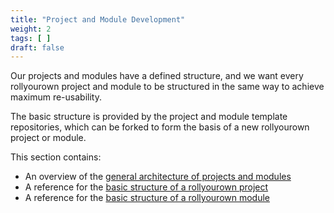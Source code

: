 ```yaml
---
title: "Project and Module Development"
weight: 2
tags: [ ]
draft: false
---
```

<!--
SPDX-FileCopyrightText: 2022 Wilfred Nicoll <xyzroller@rollyourown.xyz>
SPDX-License-Identifier: CC-BY-SA-4.0
-->

Our projects and modules have a defined structure, and we want every rollyourown project and module to be structured in the same way to achieve maximum re-usability.

<!--more-->

The basic structure is provided by the project and module template repositories, which can be forked to form the basis of a new rollyourown project or module.

This section contains:

- An overview of the [general architecture of projects and modules](/collaborate/project_and_module_development/general_architecture/)
- A reference for the [basic structure of a rollyourown project](/collaborate/project_and_module_development/project_structure/)
- A reference for the [basic structure of a rollyourown module](/collaborate/project_and_module_development/module_structure/)
